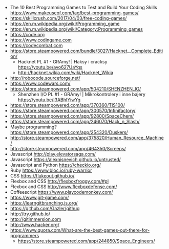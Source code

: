 - The 10 Best Programming Games to Test and Build Your Coding Skills https://www.makeuseof.com/tag/best-programming-games/
- https://skillcrush.com/2017/04/03/free-coding-games/
- https://en.m.wikipedia.org/wiki/Programming_game
- https://en.m.wikipedia.org/wiki/Category:Programming_games
- https://code.org
- https://www.codingame.com
- https://codecombat.com
- https://store.steampowered.com/bundle/3027/Hacknet__Complete_Edition/
  - Hacknet PL #1 - GRAmy! | Haksy i cracksy https://youtu.be/avo627UaYqs
  - http://hacknet.wikia.com/wiki/Hacknet_Wikia
- http://robocode.sourceforge.net/
- https://www.codewars.com/
- https://store.steampowered.com/app/504210/SHENZHEN_IO/
  - Shenzhen I/O PL #1 - GRAmy! | Mikrokontrolery i inne bajery https://youtu.be/I3ABhIYiwYg
- https://store.steampowered.com/app/370360/TIS100/
- https://store.steampowered.com/app/300570/Infinifactory/
- https://store.steampowered.com/app/92800/SpaceChem/
- https://store.steampowered.com/app/246070/Hack_n_Slash/
- Maybe programming? https://store.steampowered.com/app/254320/Duskers/
- http://store.steampowered.com/app/375820/Human_Resource_Machine/
- http://store.steampowered.com/app/464350/Screeps/
- Javascript http://play.elevatorsaga.com/
- Javascript https://alexnisnevich.github.io/untrusted/
- Javascript and Python https://checkio.org/
- Ruby https://www.bloc.io/ruby-warrior
- CSS https://flukeout.github.io/
- Flexbox and CSS http://flexboxfroggy.com/#pl
- Flexbox and CSS http://www.flexboxdefense.com/
- Coffeescript https://www.playcodemonkey.com/
- https://www.git-game.com/
- https://learngitbranching.js.org/
- https://github.com/Gazler/githug
- http://try.github.io/
- http://gitimmersion.com
- http://www.hacker.org/
- https://www.quora.com/What-are-the-best-games-out-there-for-programmers
  - https://store.steampowered.com/app/244850/Space_Engineers/
